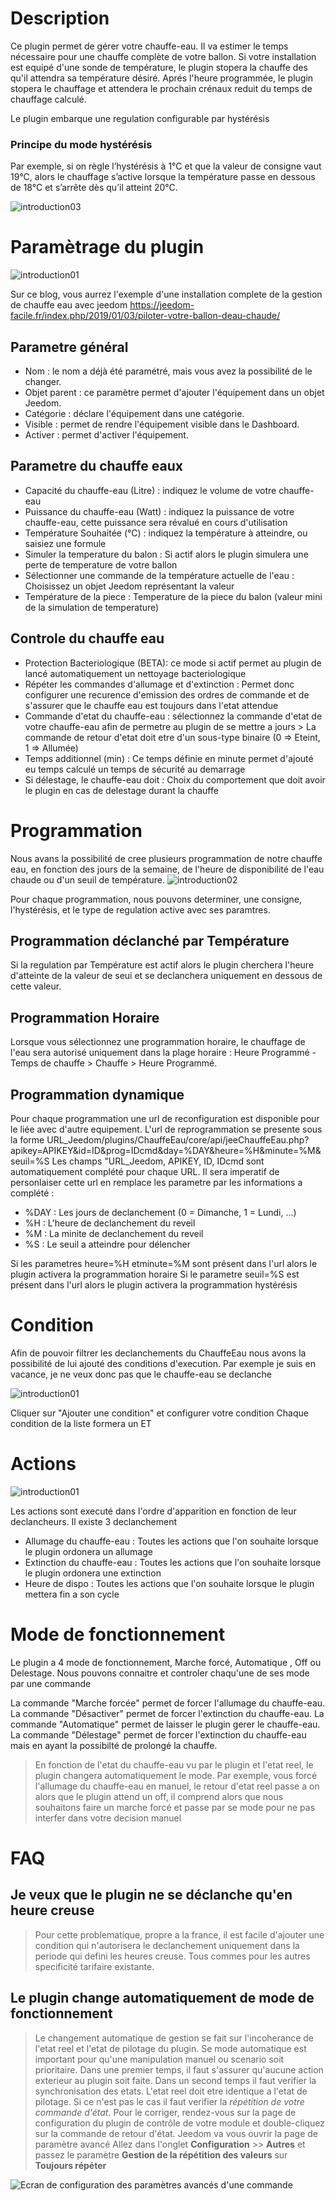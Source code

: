 Description
==========

Ce plugin permet de gérer votre chauffe-eau.
Il va estimer le temps nécessaire pour une chauffe complète de votre ballon.
Si votre installation est equipé d'une sonde de température, le plugin stopera la chauffe des qu'il attendra sa température désiré.
Aprés l'heure programmée, le plugin stopera le chauffage et attendera le prochain crénaux reduit du temps de chauffage calculé.

Le plugin embarque une regulation configurable par hystérésis

### Principe du mode hystérésis

Par exemple, si on règle l’hystérésis à 1°C et que la valeur de consigne vaut 19°C, alors le chauffage s’active lorsque la température passe en dessous de 18°C et s’arrête dès qu’il atteint 20°C.

![introduction03](../images/PrincipeHysteresis.png)	

Paramètrage du plugin
==========	

![introduction01](../images/ConfigurationGeneral.jpg)	

Sur ce blog, vous aurrez l'exemple d'une installation complete de la gestion de chauffe eau avec jeedom
https://jeedom-facile.fr/index.php/2019/01/03/piloter-votre-ballon-deau-chaude/

Parametre général
---

* Nom  : le nom a déjà été paramétré, mais vous avez la possibilité de le changer.		
* Objet parent : ce paramètre permet d'ajouter l'équipement dans un objet Jeedom.		
* Catégorie : déclare l'équipement dans une catégorie.		
* Visible : permet de rendre l'équipement visible dans le Dashboard.		
* Activer : permet d'activer l'équipement.		

Parametre du chauffe eaux
---

* Capacité du chauffe-eau (Litre) : indiquez le volume de votre chauffe-eau
* Puissance du chauffe-eau (Watt) : indiquez la puissance de votre chauffe-eau, cette puissance sera révalué en cours d'utilisation
* Température Souhaitée (°C) : indiquez la température à atteindre, ou saisiez une formule
* Simuler la temperature du balon : Si actif alors le plugin simulera une perte de temperature de votre ballon
* Sélectionner une commande de la température actuelle de l'eau : Choisissez un objet Jeedom représentant la valeur
* Température de la piece : Temperature de la piece du balon (valeur mini de la simulation de temperature)

Controle du chauffe eau
---

* Protection Bacteriologique (BETA): ce mode si actif permet au plugin de lancé automatiquement un nettoyage bacteriologique
* Répéter les commandes d'allumage et d'extinction : Permet donc configurer une recurence d'emission des ordres de commande et de s'assurer que le chauffe eau est toujours dans l'etat attendue
* Commande d'etat du chauffe-eau : sélectionnez la commande d'etat de votre chauffe-eau afin de permetre au plugin de se mettre a jours > La commande de retour d'etat doit etre d'un sous-type binaire (0 => Eteint, 1 => Allumée)
* Temps additionnel (min) : Ce temps définie en minute permet d'ajouté eu temps calculé un temps de sécurité au demarrage
* Si délestage, le chauffe-eau doit : Choix du comportement que doit avoir le plugin en cas de delestage durant la chauffe

Programmation
==========
Nous avans la possibilité de cree plusieurs programmation de notre chauffe eau, en fonction des jours de la semaine, de l'heure de disponibilité de l'eau chaude ou d'un seuil de température. 
![introduction02](../images/ConfigurationProgramation.jpg)	

Pour chaque programmation, nous pouvons determiner, une consigne, l'hystérésis, et le type de regulation active avec ses paramtres.

Programmation déclanché par Température
---

Si la regulation par Température est actif alors le plugin cherchera l'heure d'atteinte de la valeur de seui et se declanchera uniquement en dessous de cette valeur.


Programmation Horaire
---
Lorsque vous sélectionnez une programmation horaire, le chauffage de l'eau sera autorisé uniquement dans la plage horaire :
Heure Programmé - Temps de chauffe > Chauffe > Heure Programmé.

Programmation dynamique
---

Pour chaque programmation une url de reconfiguration est disponible pour le liée avec d'autre equipement.
L'url de reprogrammation se presente sous la forme
URL_Jeedom/plugins/ChauffeEau/core/api/jeeChauffeEau.php?apikey=APIKEY&id=ID&prog=IDcmd&day=%DAY&heure=%H&minute=%M&seuil=%S
Les champs "URL_Jeedom, APIKEY, ID, IDcmd sont automatiquement complété pour chaque URL.
Il sera imperatif de personlaiser cette url en remplace les parametre par les informations a complété :

- %DAY : Les jours de declanchement (0 = Dimanche, 1 = Lundi, ...)
- %H : L'heure de declanchement du reveil
- %M : La minite de declanchement du reveil
- %S : Le seuil a atteindre pour délencher

Si les parametres heure=%H etminute=%M sont présent dans l'url alors le plugin activera la programmation horaire
Si le parametre seuil=%S est présent dans l'url alors le plugin activera la programmation hystérésis

Condition
==========
Afin de pouvoir filtrer les declanchements du ChauffeEau nous avons la possibilité de lui ajouté des conditions d'execution.
Par exemple je suis en vacance, je ne veux donc pas que le chauffe-eau se declanche

![introduction01](../images/ConfigurationCondition.jpg)

Cliquer sur "Ajouter une condition" et configurer votre condition
Chaque condition de la liste formera un ET

Actions
==========

![introduction01](../images/ConfigurationAction.jpg)

Les actions sont executé dans l'ordre d'apparition en fonction de leur declancheurs.
Il existe 3 declanchement
* Allumage du chauffe-eau : Toutes les actions que l'on souhaite lorsque le plugin ordonera un allumage
* Extinction du chauffe-eau : Toutes les actions que l'on souhaite lorsque le plugin ordonera une extinction
* Heure de dispo : Toutes les actions que l'on souhaite lorsque le plugin mettera fin a son cycle


Mode de fonctionnement
==========

Le plugin a 4 mode de fonctionnement, Marche forcé, Automatique , Off ou Delestage.
Nous pouvons connaitre et controler chaqu'une de ses mode par une commande

La commande "Marche forcée" permet de forcer l'allumage du chauffe-eau.
La commande "Désactiver" permet de forcer l'extinction du chauffe-eau.
La commande "Automatique" permet de laisser le plugin gerer le chauffe-eau.
La commande "Délestage" permet de forcer l'extinction du chauffe-eau mais en ayant la possibilté de prolongé la chauffe.

> En fonction de l'etat du chauffe-eau vu par le plugin et l'etat reel, le plugin changera automatiquement le mode.
Par exemple, vous forcé l'allumage du chauffe-eau en manuel, le retour d'etat reel passe a on alors que le plugin attend un off, il comprend alors que nous souhaitons faire un marche forcé et passe par se mode pour ne pas interfer dans votre decision manuel

FAQ
===

Je veux que le plugin ne se déclanche qu'en heure creuse
---
> Pour cette problematique, propre a la france, il est facile d'ajouter une condition qui n'autorisera le declanchement uniquement dans la periode qui defini les heures creuse.
Tous commes pour les autres specificité tarifaire existante.

Le plugin change automatiquement de mode de fonctionnement
---
> Le changement automatique de gestion se fait sur l'incoherance de l'etat reel et l'etat de pilotage du plugin.
Se mode automatique est important pour qu'une manipulation manuel ou scenario soit prioritaire.
Dans une premier temps, il faut s'assurer qu'aucune action exterieur au plugin soit faite.
Dans un second temps il faut verifier la synchronisation des etats.
L'etat reel doit etre identique a l'etat de pilotage. Si ce n'est pas le cas il faut verifier la  *répétition de votre commande d'état*.
Pour le corriger, rendez-vous sur la page de configuration du plugin de contrôle de votre module et double-cliquez sur la commande de retour d'état.
Jeedom va vous ouvrir la page de paramètre avancé
Allez dans l'onglet **Configuration** >> **Autres** et passez le paramètre **Gestion de la répétition des valeurs** sur **Toujours répéter**

![Ecran de configuration des paramètres avancés d'une commande](../images/AllwaysRepetition.jpg)
